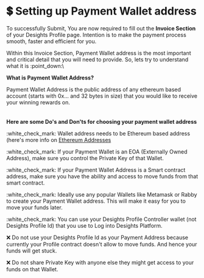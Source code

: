 # 💲 Setting up Payment Wallet address

To successfully Submit, You are now required to fill out the **Invoice Section** of your Desights Profile page. Intention is to make the payment process smooth, faster and efficient for you.&#x20;

Within this Invoice Section, Payment Wallet address is the most important and critical detail that you will need to provide. So, lets try to understand what it is :point\_down:\


**What is Payment Wallet Address?**

Payment Wallet Address is the public address of any ethereum based account (starts with 0x... and 32 bytes in size) that you would like to receive your winning rewards on. \
\
\
**Here are some Do's and Don'ts for choosing your payment wallet address**

:white\_check\_mark: Wallet address needs to be Ethereum based address (here's more info on [Ethereum Addresses](https://info.etherscan.com/what-is-an-ethereum-address/)

:white\_check\_mark: If your Payment Wallet is an EOA (Externally Owned Address), make sure you control the Private Key of that Wallet.&#x20;

:white\_check\_mark: If your Payment Wallet Address is a Smart contract address, make sure you have the ability and access to move funds from that smart contract.

:white\_check\_mark: Ideally use any popular Wallets like Metamask or Rabby to create your Payment Wallet address. This will make it easy for you to move your funds later.

:white\_check\_mark: You can use your Desights Profile Controller wallet (not Desights Profile Id) that you use to Log into Desights Platform.&#x20;

:x: Do not use your Desights Profile Id as your Payment Address because currently your Profile contract doesn't allow to move funds. And hence your funds will get stuck.

:x: Do not share Private Key with anyone else they might get access to your funds on that Wallet.&#x20;

